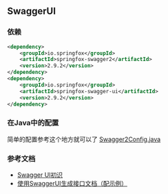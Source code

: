 ## SwaggerUI

### 依赖
```xml
<dependency>
    <groupId>io.springfox</groupId>
    <artifactId>springfox-swagger2</artifactId>
    <version>2.9.2</version>
</dependency>
<dependency>
    <groupId>io.springfox</groupId>
    <artifactId>springfox-swagger-ui</artifactId>
    <version>2.9.2</version>
</dependency>
```

### 在Java中的配置
简单的配置参考这个地方就可以了
[Swagger2Config.java](../src/main/java/web/document/config/Swagger2Config.java)



### 参考文档
- [Swagger UI初识](https://www.jianshu.com/p/5c1111d3b99f)
- [使用SwaggerUI生成接口文档（配示例）](https://www.jianshu.com/p/79a52e4977da?utm_campaign)